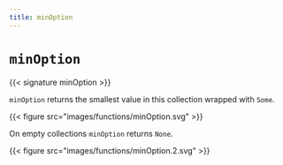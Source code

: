 ```yaml
---
title: minOption
---
```


# `minOption`

{{< signature minOption >}}

`minOption` returns the smallest value in this collection wrapped with `Some`.

{{< figure src="images/functions/minOption.svg" >}}

On empty collections `minOption` returns `None`.

{{< figure src="images/functions/minOption.2.svg" >}}
